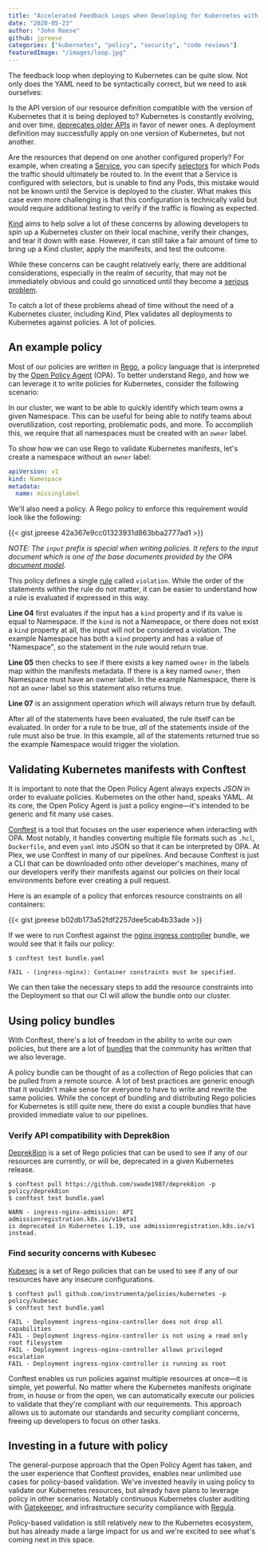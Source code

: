 ```yaml
---
title: "Accelerated Feedback Loops when Developing for Kubernetes with Conftest"
date: "2020-05-23"
author: "John Reese"
github: jpreese
categories: ["kubernetes", "policy", "security", "code reviews"]
featuredImage: "/images/loop.jpg"
---
```


The feedback loop when deploying to Kubernetes can be quite slow. Not only does the YAML need to be syntactically correct, but we need to ask ourselves:

Is the API version of our resource definition compatible with the version of Kubernetes that it is being deployed to? Kubernetes is constantly evolving, and over time, [deprecates older APIs](https://kubernetes.io/docs/reference/using-api/deprecation-policy/#deprecating-parts-of-the-api) in favor of newer ones. A deployment definition may successfully apply on one version of Kubernetes, but not another.

Are the resources that depend on one another configured properly? For example, when creating a [Service](https://kubernetes.io/docs/concepts/services-networking/service/), you can specify [selectors](https://kubernetes.io/docs/concepts/overview/working-with-objects/labels/) for which Pods the traffic should ultimately be routed to. In the event that a Service is configured with selectors, but is unable to find any Pods, this mistake would not be known until the Service is deployed to the cluster. What makes this case even more challenging is that this configuration is technically valid but would require additional testing to verify if the traffic is flowing as expected.

[Kind](https://github.com/kubernetes-sigs/kind) aims to help solve a lot of these concerns by allowing developers to spin up a Kubernetes cluster on their local machine, verify their changes, and tear it down with ease. However, it can still take a fair amount of time to bring up a Kind cluster, apply the manifests, and test the outcome.

While these concerns can be caught relatively early, there are additional considerations, especially in the realm of security, that may not be immediately obvious and could go unnoticed until they become a [serious problem](https://unit42.paloaltonetworks.com/non-root-containers-kubernetes-cve-2019-11245-care/).

To catch a lot of these problems ahead of time without the need of a Kubernetes cluster, including Kind, Plex validates all deployments to Kubernetes against policies. A lot of policies.

## An example policy

Most of our policies are written in [Rego](https://www.openpolicyagent.org/docs/latest/policy-language/), a policy language that is interpreted by the [Open Policy Agent](https://www.openpolicyagent.org/) (OPA). To better understand Rego, and how we can leverage it to write policies for Kubernetes, consider the following scenario:

In our cluster, we want to be able to quickly identify which team owns a given Namespace. This can be useful for being able to notify teams about overutilization, cost reporting, problematic pods, and more. To accomplish this, we require that all namespaces must be created with an `owner` label.

To show how we can use Rego to validate Kubernetes manifests, let's create a namespace without an `owner` label:

```yaml
apiVersion: v1
kind: Namespace
metadata:
  name: missinglabel
```

We'll also need a policy. A Rego policy to enforce this requirement would look like the following:

{{< gist jpreese 42a367e9cc01323931d863bba2777ad1 >}}

*NOTE: The `input` prefix is special when writing policies. It refers to the input document which is one of the base documents provided by the OPA [document model](https://www.openpolicyagent.org/docs/latest/philosophy/#the-opa-document-model).*

This policy defines a single [rule](https://www.openpolicyagent.org/docs/latest/policy-language/#rules) called `violation`. While the order of the statements within the rule do not matter, it can be easier to understand how a rule is evaluated if expressed in this way.

**Line 04** first evaluates if the input has a `kind` property and if its value is equal to Namespace. If the `kind` is not a Namespace, or there does not exist a `kind` property at all, the input will not be considered a violation. The example Namespace has both a `kind` property and has a value of "Namespace", so the statement in the rule would return true.

**Line 05** then checks to see if there exists a key named `owner` in the labels map within the manifests metadata. If there is a key named `owner`, then Namespace must have an owner label. In the example Namespace, there is not an `owner` label so this statement also returns true.

**Line 07** is an assignment operation which will always return true by default.

After all of the statements have been evaluated, the rule itself can be evaluated. In order for a rule to be true, _all_ of the statements inside of the rule must also be true. In this example, all of the statements returned true so the example Namespace would trigger the violation.

## Validating Kubernetes manifests with Conftest

It is important to note that the Open Policy Agent always expects _JSON_ in order to evaluate policies. Kubernetes on the other hand, speaks YAML. At its core, the Open Policy Agent is just a policy engine—it's intended to be generic and fit many use cases.

[Conftest](https://github.com/open-policy-agent/conftest) is a tool that focuses on the user experience when interacting with OPA. Most notably, it handles converting multiple file formats such as `.hcl`, `Dockerfile`, and even `yaml` into JSON so that it can be interpreted by OPA. At Plex, we use Conftest in many of our pipelines. And because Conftest is just a CLI that can be downloaded onto other developer's machines, many of our developers verify their manifests against our policies on their local environments before ever creating a pull request.

Here is an example of a policy that enforces resource constraints on all containers:

{{< gist jpreese b02db173a52fdf2257dee5cab4b33ade >}}

If we were to run Conftest against the [nginx ingress controller](https://github.com/kubernetes/ingress-nginx/blob/master/deploy/static/provider/cloud/deploy.yaml) bundle, we would see that it fails our policy:

```shell
$ conftest test bundle.yaml

FAIL - (ingress-nginx): Container constraints must be specified.
```

We can then take the necessary steps to add the resource constraints into the Deployment so that our CI will allow the bundle onto our cluster.

## Using policy bundles

With Conftest, there's a lot of freedom in the ability to write our own policies, but there are a lot of [bundles](https://www.conftest.dev/sharing/) that the community has written that we also leverage.

A policy bundle can be thought of as a collection of Rego policies that can be pulled from a remote source. A lot of best practices are generic enough that it wouldn't make sense for everyone to have to write and rewrite the same policies. While the concept of bundling and distributing Rego policies for Kubernetes is still quite new, there do exist a couple bundles that have provided immediate value to our pipelines.

### Verify API compatibility with Deprek8ion

[Deprek8ion](https://github.com/swade1987/deprek8ion) is a set of Rego policies that can be used to see if any of our resources are currently, or will be, deprecated in a given Kubernetes release.

```shell
$ conftest pull https://github.com/swade1987/deprek8ion -p policy/deprek8ion
$ conftest test bundle.yaml

WARN - ingress-nginx-admission: API admissionregistration.k8s.io/v1beta1
is deprecated in Kubernetes 1.19, use admissionregistration.k8s.io/v1 instead.
```

### Find security concerns with Kubesec

[Kubesec](https://kubesec.io/) is a set of Rego policies that can be used to see if any of our resources have any insecure configurations.

```shell
$ conftest pull github.com/instrumenta/policies/kubernetes -p policy/kubesec
$ conftest test bundle.yaml

FAIL - Deployment ingress-nginx-controller does not drop all capabilities
FAIL - Deployment ingress-nginx-controller is not using a read only root filesystem
FAIL - Deployment ingress-nginx-controller allows privileged escalation
FAIL - Deployment ingress-nginx-controller is running as root
```

Conftest enables us run policies against multiple resources at once—it is simple, yet powerful. No matter where the Kubernetes manifests originate from, in house or from the open, we can automatically execute our policies to validate that they're compliant with our requirements. This approach allows us to automate our standards and security compliant concerns, freeing up developers to focus on other tasks.

## Investing in a future with policy

The general-purpose approach that the Open Policy Agent has taken, and the user experience that Conftest provides, enables near unlimited use cases for policy-based validation. We've invested heavily in using policy to validate our Kubernetes resources, but already have plans to leverage policy in other scenarios. Notably continuous Kubernetes cluster auditing with [Gatekeeper](https://github.com/open-policy-agent/gatekeeper), and infrastructure security compliance with [Regula](https://github.com/fugue/regula).

Policy-based validation is still relatively new to the Kubernetes ecosystem, but has already made a large impact for us and we're excited to see what's coming next in this space.
